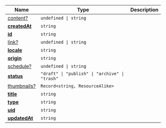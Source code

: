 <section id="main" data-note="AUTO-GENERATED CONTENT, DO NOT EDIT DIRECTLY!">

| Name                                                                                                   | Type                                                      | Description |
| ------------------------------------------------------------------------------------------------------ | --------------------------------------------------------- | ----------- |
| [content?](https://schemata.lamnhan.com/content/reference/interfaces/notification.html#content)        | <code>undefined \| string</code>                          |             |
| [**createdAt**](https://schemata.lamnhan.com/content/reference/interfaces/notification.html#createdat) | <code>string</code>                                       |             |
| [**id**](https://schemata.lamnhan.com/content/reference/interfaces/notification.html#id)               | <code>string</code>                                       |             |
| [link?](https://schemata.lamnhan.com/content/reference/interfaces/notification.html#link)              | <code>undefined \| string</code>                          |             |
| [**locale**](https://schemata.lamnhan.com/content/reference/interfaces/notification.html#locale)       | <code>string</code>                                       |             |
| [**origin**](https://schemata.lamnhan.com/content/reference/interfaces/notification.html#origin)       | <code>string</code>                                       |             |
| [schedule?](https://schemata.lamnhan.com/content/reference/interfaces/notification.html#schedule)      | <code>undefined \| string</code>                          |             |
| [**status**](https://schemata.lamnhan.com/content/reference/interfaces/notification.html#status)       | <code>"draft" \| "publish" \| "archive" \| "trash"</code> |             |
| [thumbnails?](https://schemata.lamnhan.com/content/reference/interfaces/notification.html#thumbnails)  | <code>Record<string, ResourceAlike></code>                |             |
| [**title**](https://schemata.lamnhan.com/content/reference/interfaces/notification.html#title)         | <code>string</code>                                       |             |
| [**type**](https://schemata.lamnhan.com/content/reference/interfaces/notification.html#type)           | <code>string</code>                                       |             |
| [**uid**](https://schemata.lamnhan.com/content/reference/interfaces/notification.html#uid)             | <code>string</code>                                       |             |
| [**updatedAt**](https://schemata.lamnhan.com/content/reference/interfaces/notification.html#updatedat) | <code>string</code>                                       |             |

</section>
